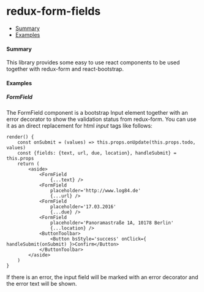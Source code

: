 # redux-form-fields

- [Summary](#summary)
- [Examples](#examples)

#### Summary
This library provides some easy to use react components to be used together with
redux-form and react-bootstrap.

#### Examples

##### FormField
The FormField component is a bootstrap Input element together with an error
decorator to show the validation status from redux-form. You can use it as an direct
replacement for html _input_ tags like follows:

    render() {
        const onSubmit = (values) => this.props.onUpdate(this.props.todo, values)
        const {fields: {text, url, due, location}, handleSubmit} = this.props
        return (
            <aside>
                <FormField
                    {...text} />
                <FormField
                    placeholder='http://www.log84.de'
                    {...url} />
                <FormField
                    placeholder='17.03.2016'
                    {...due} />
                <FormField
                    placeholder='Panoramastraße 1A, 10178 Berlin'
                    {...location} />
                <ButtonToolbar>
                    <Button bsStyle='success' onClick={ handleSubmit(onSubmit) }>Confirm</Button>
                </ButtonToolbar>
            </aside>
        )
    }

If there is an error, the input field will be marked with an error decorator and the error text
will be shown.